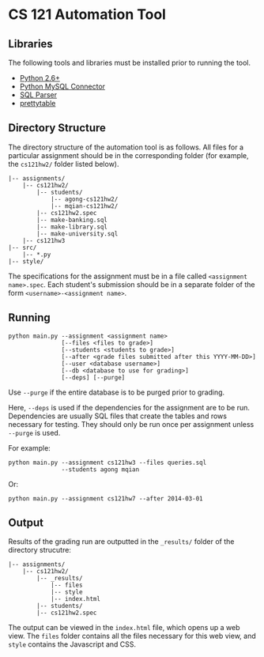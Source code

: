CS 121 Automation Tool
======================

Libraries
---------
The following tools and libraries must be installed prior to running the tool.
* [Python 2.6+](https://www.python.org/download/)
* [Python MySQL Connector](http://dev.mysql.com/downloads/connector/python/)
* [SQL Parser](https://code.google.com/p/python-sqlparse/)
* [prettytable](https://code.google.com/p/prettytable/)


Directory Structure
-------------------
The directory structure of the automation tool is as follows. All files for a
particular assignment should be in the corresponding folder (for example, the
`cs121hw2/` folder listed below).

    |-- assignments/
        |-- cs121hw2/
            |-- students/
                |-- agong-cs121hw2/
                |-- mqian-cs121hw2/
            |-- cs121hw2.spec
            |-- make-banking.sql
            |-- make-library.sql
            |-- make-university.sql
        |-- cs121hw3
    |-- src/
        |-- *.py
    |-- style/

The specifications for the assignment must be in a file called
`<assignment name>.spec`. Each student's submission should be in a separate
folder of the form `<username>-<assignment name>`.

Running
-------

    python main.py --assignment <assignment name>
                   [--files <files to grade>]
                   [--students <students to grade>]
                   [--after <grade files submitted after this YYYY-MM-DD>]
                   [--user <database username>]
                   [--db <database to use for grading>]
                   [--deps] [--purge]

Use `--purge` if the entire database is to be purged prior to grading.

Here, `--deps` is used if the dependencies for the assignment are to be run.
Dependencies are usually SQL files that create the tables and rows necessary
for testing. They should only be run once per assignment unless `--purge` is
used.

For example:

    python main.py --assignment cs121hw3 --files queries.sql
                   --students agong mqian

Or:

    python main.py --assignment cs121hw7 --after 2014-03-01

Output
------
Results of the grading run are outputted in the `_results/` folder of the
directory strucutre:

    |-- assignments/
        |-- cs121hw2/
            |-- _results/
                |-- files
                |-- style
                |-- index.html
            |-- students/
            |-- cs121hw2.spec

The output can be viewed in the `index.html` file, which opens up a web view.
The `files` folder contains all the files necessary for this web view, and
`style` contains the Javascript and CSS.
